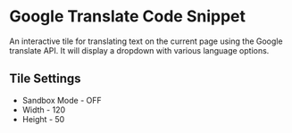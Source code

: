 Google Translate Code Snippet
============================================

An interactive tile for translating text on the current page using the Google translate API. It will display a dropdown with various language options.

Tile Settings
--------------
- Sandbox Mode - OFF
- Width - 120
- Height - 50